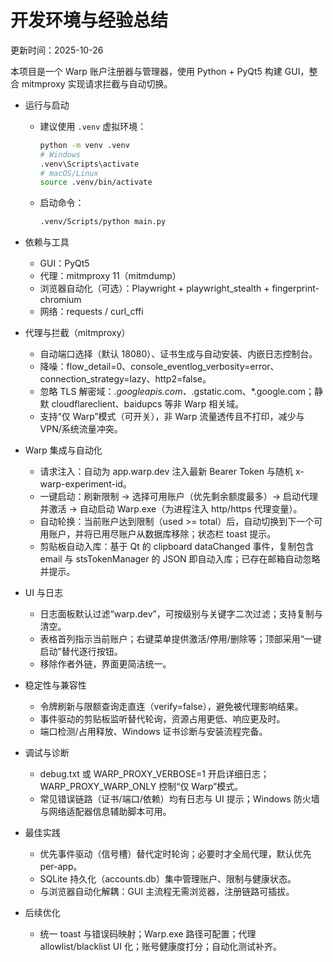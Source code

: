 # 开发环境与经验总结

更新时间：2025-10-26

本项目是一个 Warp 账户注册器与管理器，使用 Python + PyQt5 构建 GUI，整合 mitmproxy 实现请求拦截与自动切换。

- 运行与启动
  - 建议使用 `.venv` 虚拟环境：
    ```bash
    python -m venv .venv
    # Windows
    .venv\Scripts\activate
    # macOS/Linux
    source .venv/bin/activate
    ```
  - 启动命令：
    ```bash
    .venv/Scripts/python main.py
    ```

- 依赖与工具
  - GUI：PyQt5
  - 代理：mitmproxy 11（mitmdump）
  - 浏览器自动化（可选）：Playwright + playwright_stealth + fingerprint-chromium
  - 网络：requests / curl_cffi

- 代理与拦截（mitmproxy）
  - 自动端口选择（默认 18080）、证书生成与自动安装、内嵌日志控制台。
  - 降噪：flow_detail=0、console_eventlog_verbosity=error、connection_strategy=lazy、http2=false。
  - 忽略 TLS 解密域：*.googleapis.com、*.gstatic.com、*.google.com；静默 cloudflareclient、baidupcs 等非 Warp 相关域。
  - 支持“仅 Warp”模式（可开关），非 Warp 流量透传且不打印，减少与 VPN/系统流量冲突。

- Warp 集成与自动化
  - 请求注入：自动为 app.warp.dev 注入最新 Bearer Token 与随机 x-warp-experiment-id。
  - 一键启动：刷新限制 → 选择可用账户（优先剩余额度最多）→ 启动代理并激活 → 自动启动 Warp.exe（为进程注入 http/https 代理变量）。
  - 自动轮换：当前账户达到限制（used >= total）后，自动切换到下一个可用账户，并将已用尽账户从数据库移除；状态栏 toast 提示。
  - 剪贴板自动入库：基于 Qt 的 clipboard dataChanged 事件，复制包含 email 与 stsTokenManager 的 JSON 即自动入库；已存在邮箱自动忽略并提示。

- UI 与日志
  - 日志面板默认过滤“warp.dev”，可按级别与关键字二次过滤；支持复制与清空。
  - 表格首列指示当前账户；右键菜单提供激活/停用/删除等；顶部采用“一键启动”替代逐行按钮。
  - 移除作者外链，界面更简洁统一。

- 稳定性与兼容性
  - 令牌刷新与限额查询走直连（verify=false），避免被代理影响结果。
  - 事件驱动的剪贴板监听替代轮询，资源占用更低、响应更及时。
  - 端口检测/占用释放、Windows 证书诊断与安装流程完备。

- 调试与诊断
  - debug.txt 或 WARP_PROXY_VERBOSE=1 开启详细日志；WARP_PROXY_WARP_ONLY 控制“仅 Warp”模式。
  - 常见错误链路（证书/端口/依赖）均有日志与 UI 提示；Windows 防火墙与网络适配器信息辅助脚本可用。

- 最佳实践
  - 优先事件驱动（信号槽）替代定时轮询；必要时才全局代理，默认优先 per-app。
  - SQLite 持久化（accounts.db）集中管理账户、限制与健康状态。
  - 与浏览器自动化解耦：GUI 主流程无需浏览器，注册链路可插拔。

- 后续优化
  - 统一 toast 与错误码映射；Warp.exe 路径可配置；代理 allowlist/blacklist UI 化；账号健康度打分；自动化测试补齐。
